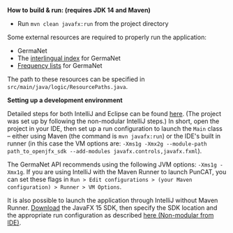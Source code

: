 **How to build & run: (requires JDK 14 and Maven)**

- Run `mvn clean javafx:run` from the project directory

Some external resources are required to properly run the application:
- GermaNet
- The [interlingual index](https://uni-tuebingen.de/en/faculties/faculty-of-humanities/departments/modern-languages/department-of-linguistics/chairs/general-and-computational-linguistics/ressources/lexica/germanet/description/interlingual-index/) for GermaNet
- [Frequency lists](https://uni-tuebingen.de/en/faculties/faculty-of-humanities/departments/modern-languages/department-of-linguistics/chairs/general-and-computational-linguistics/ressources/lexica/germanet/applications-tools/) for GermaNet

The path to these resources can be specified in `src/main/java/logic/ResourcePaths.java`.



**Setting up a development environment**

Detailed steps for both IntelliJ and Eclipse can be found [here](https://openjfx.io/openjfx-docs). (The project was set up by following the non-modular IntelliJ steps.) In short, open the project in your IDE, then set up a run configuration to launch the `Main` class – either using Maven (the command is `mvn javafx:run`) or the IDE's built in runner (in this case the VM options are: `-Xms1g -Xmx2g --module-path path_to_openjfx_sdk --add-modules javafx.controls,javafx.fxml`).

The GermaNet API recommends using the following JVM options: `-Xms1g -Xmx1g`.  If you are using IntelliJ with the Maven Runner to launch PunCAT, you can set these flags in `Run > Edit configurations > (your Maven configuration) > Runner > VM Options`.

It is also possible to launch the application through IntelliJ without Maven Runner. [Download](https://gluonhq.com/products/javafx/) the JavaFX 15 SDK, then specify the SDK location and the appropriate run configuration as described [here (Non-modular from IDE)](https://openjfx.io/openjfx-docs/#IDE-Intellij).